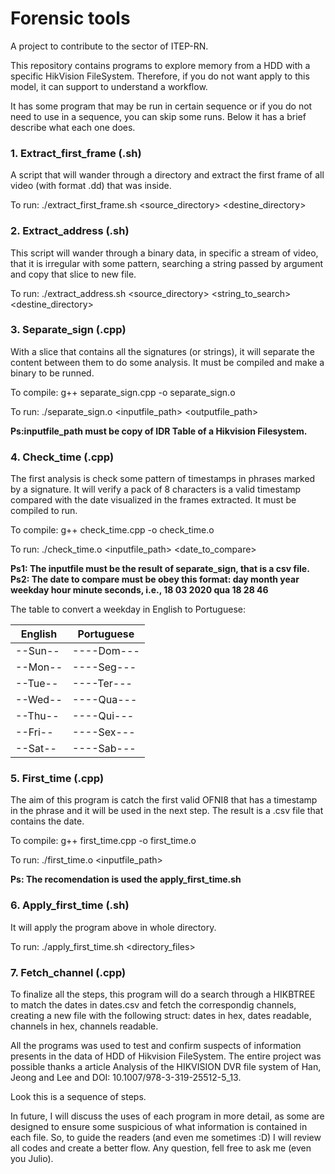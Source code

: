 # Forensic tools

A project to contribute to the sector of ITEP-RN.

This repository contains programs to explore memory from a HDD with a specific HikVision FileSystem. Therefore, if you do not want apply to this model, it can support to understand a workflow.

It has some program that may be run in certain sequence or if you do not need to use in a sequence, you can skip some runs. Below it has a brief describe what each one does.

### 1. Extract_first_frame (.sh)

A script that will wander through a directory and extract the first frame of all video (with format .dd) that was inside.

To run: ./extract_first_frame.sh <source_directory> <destine_directory>

### 2. Extract_address (.sh)

This script will wander through a binary data, in specific a stream of video, that it is irregular with some pattern, searching a string passed by argument and copy that slice to new file.

To run: ./extract_address.sh <source_directory> <string_to_search> <destine_directory>

### 3. Separate_sign (.cpp)

With a slice that contains all the signatures (or strings), it will separate the content between them to do some analysis. It must be compiled and make a binary to be runned.

To compile: g++ separate_sign.cpp -o separate_sign.o

To run: ./separate_sign.o <inputfile_path> <outputfile_path>

**Ps:inputfile_path must be copy of IDR Table of a Hikvision Filesystem.**


### 4. Check_time (.cpp)

The first analysis is check some pattern of timestamps in phrases marked by a signature. It will verify a pack of 8 characters is a valid timestamp compared with the date visualized in the frames extracted. It must be compiled to run.

To compile: g++ check_time.cpp -o check_time.o

To run: ./check_time.o <inputfile_path> <date_to_compare>

**Ps1: The inputfile must be the result of separate_sign, that is a csv file.**
**Ps2: The date to compare must be obey this format: day month year weekday hour minute seconds, i.e., 18 03 2020 qua 18 28 46**

The table to convert a weekday in English to Portuguese:

|English|Portuguese|
|-------|----------|
|--Sun--|----Dom---|
|--Mon--|----Seg---|
|--Tue--|----Ter---|
|--Wed--|----Qua---|
|--Thu--|----Qui---|
|--Fri--|----Sex---|
|--Sat--|----Sab---|

### 5. First_time (.cpp)

The aim of this program is catch the first valid OFNI8 that has a timestamp in the phrase and it will be used in the next step. The result is a .csv file that contains the date.

To compile: g++ first_time.cpp -o first_time.o

To run: ./first_time.o <inputfile_path> 

**Ps: The recomendation is used the apply_first_time.sh**

### 6. Apply_first_time (.sh)

It will apply the program above in whole directory.

To run: ./apply_first_time.sh <directory_files>

### 7. Fetch_channel (.cpp)

To finalize all the steps, this program will do a search through a HIKBTREE to match the dates in dates.csv and fetch the correspondig channels, creating a new file with the following struct: dates in hex, dates readable, channels in hex, channels readable.


All the programs was used to test and confirm suspects of information presents in the data of HDD of Hikvision FileSystem. The entire project was possible thanks a article Analysis of the HIKVISION DVR file system of Han, Jeong and Lee and DOI: 10.1007/978-3-319-25512-5_13.

Look this is a sequence of steps.

In future, I will discuss the uses of each program in more detail, as some are designed to ensure some suspicious of what information is contained in each file. So, to guide the readers (and even me sometimes :D) I will review all codes and create a better flow. Any question, fell free to ask me (even you Julio).